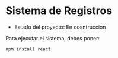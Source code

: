 <h1> Sistema de Registros</h1>

- Estado del proyecto: En cosntruccion

Para ejecutar el sistema, debes poner:

```npm install react```
